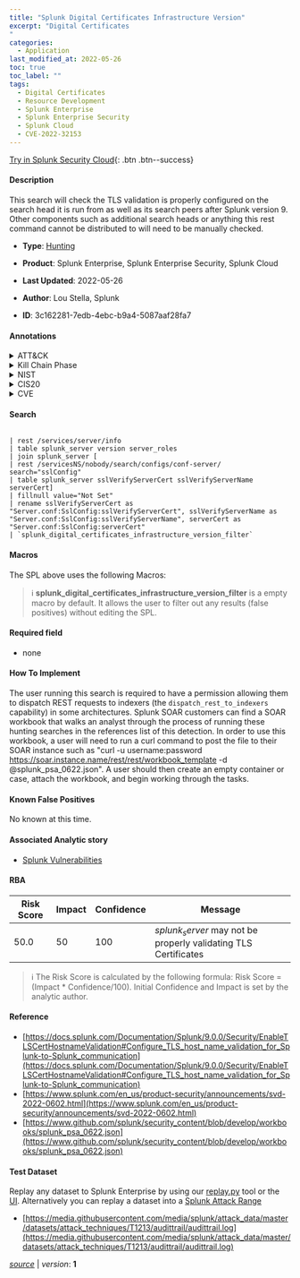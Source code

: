 ```yaml
---
title: "Splunk Digital Certificates Infrastructure Version"
excerpt: "Digital Certificates
"
categories:
  - Application
last_modified_at: 2022-05-26
toc: true
toc_label: ""
tags:
  - Digital Certificates
  - Resource Development
  - Splunk Enterprise
  - Splunk Enterprise Security
  - Splunk Cloud
  - CVE-2022-32153
---
```




[Try in Splunk Security Cloud](https://www.splunk.com/en_us/products/cyber-security.html){: .btn .btn--success}

#### Description

This search will check the TLS validation is properly configured on the search head it is run from as well as its search peers after Splunk version 9. Other components such as additional search heads or anything this rest command cannot be distributed to will need to be manually checked.

- **Type**: [Hunting](https://github.com/splunk/security_content/wiki/Detection-Analytic-Types)
- **Product**: Splunk Enterprise, Splunk Enterprise Security, Splunk Cloud

- **Last Updated**: 2022-05-26
- **Author**: Lou Stella, Splunk
- **ID**: 3c162281-7edb-4ebc-b9a4-5087aaf28fa7


#### Annotations

<details>
  <summary>ATT&CK</summary>

<div markdown="1">


| ID             | Technique        |  Tactic             |
| -------------- | ---------------- |-------------------- |
| [T1587.003](https://attack.mitre.org/techniques/T1587/003/) | Digital Certificates | Resource Development |

</div>
</details>


<details>
  <summary>Kill Chain Phase</summary>

<div markdown="1">

* Exploitation


</div>
</details>


<details>
  <summary>NIST</summary>

<div markdown="1">

* DE.CM



</div>
</details>

<details>
  <summary>CIS20</summary>

<div markdown="1">

* CIS 3
* CIS 5
* CIS 16



</div>
</details>

<details>
  <summary>CVE</summary>

<div markdown="1">
| ID          | Summary | [CVSS](https://nvd.nist.gov/vuln-metrics/cvss) |
| ----------- | ----------- | -------------- |
| [CVE-2022-32153](https://nvd.nist.gov/vuln/detail/CVE-2022-32153) | Splunk Enterprise peers in Splunk Enterprise versions before 9.0 and Splunk Cloud Platform versions before 8.2.2203 did not validate the TLS certificates during Splunk-to-Splunk communications by default. Splunk peer communications configured properly with valid certificates were not vulnerable. However, an attacker with administrator credentials could add a peer without a valid certificate and connections from misconfigured nodes without valid certificates did not fail by default. For Splunk Enterprise, update to Splunk Enterprise version 9.0 and Configure TLS host name validation for Splunk-to-Splunk communications (https://docs.splunk.com/Documentation/Splunk/9.0.0/Security/EnableTLSCertHostnameValidation) to enable the remediation. | None |



</div>
</details>

#### Search 

```

| rest /services/server/info 
| table splunk_server version server_roles 
| join splunk_server [
| rest /servicesNS/nobody/search/configs/conf-server/ search="sslConfig"
| table splunk_server sslVerifyServerCert sslVerifyServerName serverCert] 
| fillnull value="Not Set" 
| rename sslVerifyServerCert as "Server.conf:SslConfig:sslVerifyServerCert", sslVerifyServerName as "Server.conf:SslConfig:sslVerifyServerName", serverCert as "Server.conf:SslConfig:serverCert" 
| `splunk_digital_certificates_infrastructure_version_filter`
```

#### Macros
The SPL above uses the following Macros:

> :information_source:
> **splunk_digital_certificates_infrastructure_version_filter** is a empty macro by default. It allows the user to filter out any results (false positives) without editing the SPL.

#### Required field
* none


#### How To Implement
The user running this search is required to have a permission allowing them to dispatch REST requests to indexers (the `dispatch_rest_to_indexers` capability) in some architectures. Splunk SOAR customers can find a SOAR workbook that walks an analyst through the process of running these hunting searches in the references list of this detection. In order to use this workbook, a user will need to run a curl command to post the file to their SOAR instance such as "curl -u username:password https://soar.instance.name/rest/rest/workbook_template -d @splunk_psa_0622.json". A user should then create an empty container or case, attach the workbook, and begin working through the tasks.

#### Known False Positives
No known at this time.

#### Associated Analytic story
* [Splunk Vulnerabilities](/stories/splunk_vulnerabilities)




#### RBA

| Risk Score  | Impact      | Confidence   | Message      |
| ----------- | ----------- |--------------|--------------|
| 50.0 | 50 | 100 | $splunk_server$ may not be properly validating TLS Certificates |


> :information_source:
> The Risk Score is calculated by the following formula: Risk Score = (Impact * Confidence/100). Initial Confidence and Impact is set by the analytic author. 

#### Reference

* [https://docs.splunk.com/Documentation/Splunk/9.0.0/Security/EnableTLSCertHostnameValidation#Configure_TLS_host_name_validation_for_Splunk-to-Splunk_communication](https://docs.splunk.com/Documentation/Splunk/9.0.0/Security/EnableTLSCertHostnameValidation#Configure_TLS_host_name_validation_for_Splunk-to-Splunk_communication)
* [https://www.splunk.com/en_us/product-security/announcements/svd-2022-0602.html](https://www.splunk.com/en_us/product-security/announcements/svd-2022-0602.html)
* [https://www.github.com/splunk/security_content/blob/develop/workbooks/splunk_psa_0622.json](https://www.github.com/splunk/security_content/blob/develop/workbooks/splunk_psa_0622.json)



#### Test Dataset
Replay any dataset to Splunk Enterprise by using our [replay.py](https://github.com/splunk/attack_data#using-replaypy) tool or the [UI](https://github.com/splunk/attack_data#using-ui).
Alternatively you can replay a dataset into a [Splunk Attack Range](https://github.com/splunk/attack_range#replay-dumps-into-attack-range-splunk-server)


* [https://media.githubusercontent.com/media/splunk/attack_data/master/datasets/attack_techniques/T1213/audittrail/audittrail.log](https://media.githubusercontent.com/media/splunk/attack_data/master/datasets/attack_techniques/T1213/audittrail/audittrail.log)



[*source*](https://github.com/splunk/security_content/tree/develop/detections/application/splunk_digital_certificates_infrastructure_version.yml) \| *version*: **1**